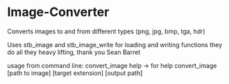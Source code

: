 # Image-Converter
Converts images to and from different types (png, jpg, bmp, tga, hdr)

Uses stb_image and stb_image_write for loading and writing functions
they do all they heavy lifting, thank you Sean Barret

usage from command line:
    convert_image help -> for help
    convert_image [path to image] [target extension] [output path]